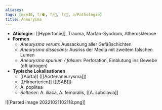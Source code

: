 ```yaml
---
aliases: 
tags: [m/m30, f/🫀, f/🔪, f/🧠, a/Pathologie]
title: Aneurysma
---
```

- **Ätiologie**:: [[Hypertonie]], Trauma, Marfan-Syndrom, Atherosklerose
- **Formen**
	- *Aneurysma verum:* Aussackung aller Gefäßschichten
	- *Aneurysma dissecans:* Ausriss der Media mit zweitem falschen Lumen
	- *Aneurysma spurium / falsum:* Perforation, Einblutung ins Gewebe (oft iatrogen)
- **Typische Lokalisationen**
	- [[Aorta]] ([[Aortenaneurysma]])
	- [[Hirnarterien]] ([[SAB]])
	- A. poplitea
	- *Seltener:* A. iliaca, A. femoralis, [[A. subclavia]]

![[Pasted image 20221021102118.png]]